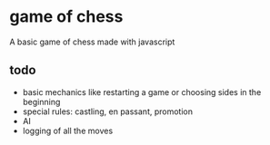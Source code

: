 # game of chess
A basic game of chess made with javascript

## todo

 * basic mechanics like restarting a game or choosing sides in the beginning
 * special rules: castling, en passant, promotion
 * AI
 * logging of all the moves